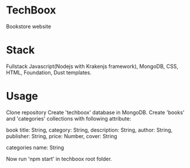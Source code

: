 TechBoox
===========

Bookstore website

Stack
===========
Fullstack Javascript(Nodejs with Krakenjs framework), MongoDB, CSS, HTML, Foundation, Dust templates.

Usage
===========
Clone repository
Create 'techboox' database in MongoDB.
Create 'books' and 'categories' collections with following attribute:

book
	title: String,
	category: String,
	description: String,
	author: String,
	publisher: String,
	price: Number,
	cover: String

categories
	name: String

Now run 'npm start' in techboox root folder.
